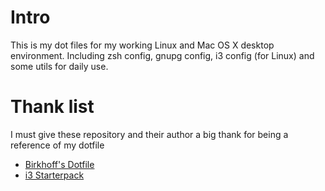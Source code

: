 # Intro
This is my dot files for my working Linux and Mac OS X desktop environment. Including zsh config, gnupg config, i3 config (for Linux) and some utils for daily use.

# Thank list
I must give these repository and their author a big thank for being a reference of my dotfile
- [Birkhoff's Dotfile](https://github.com/BirkhoffLee/dotfiles)
- [i3 Starterpack](https://github.com/addy-dclxvi/i3-starterpack)

